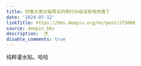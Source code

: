 ```yaml
---
title: 好像大家对每周五的例行升级没有啥热情了
date: '2024-07-12'
linkTitle: https://bbs.deepin.org/en/post/275000
source: deepin_bbs
description:  杰 
disable_comments: true
---
```

纯粹灌水贴。哈哈
